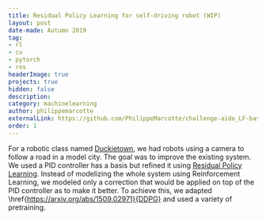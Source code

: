 ```yaml
---
title: Residual Policy Learning for self-driving robot (WIP)
layout: post
date-made: Autumn 2019
tag: 
- rl
- cv
- pytorch
- ros
headerImage: true
projects: true
hidden: false
description:
category: machinelearning
author: philippemarcotte
externalLink: https://github.com/PhilippeMarcotte/challenge-aido_LF-baseline-duckietown
order: 1
---
```


For a robotic class named [Duckietown](https://www.duckietown.org/research/ai-driving-olympics), we had robots using a camera to follow a road in a model city. The goal was to  improve the existing system. We used a PID controller has a basis but refined it using [Residual Policy Learning](https://arxiv.org/abs/1812.06298). Instead of modelizing the whole system using Reinforcement Learning, we modeled only a correction that would be applied on top of the PID controller as to make it better. To achieve this, we adapted \href{https://arxiv.org/abs/1509.02971}{DDPG} and used a variety of pretraining.
